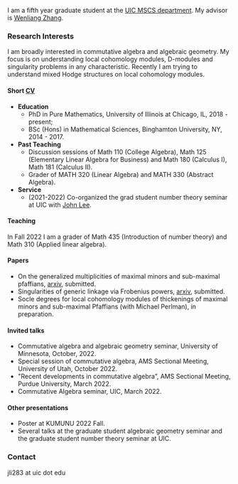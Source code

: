 I am a fifth year graduate student at the [UIC MSCS department](https://mscs.uic.edu/). My advisor is [Wenliang Zhang](https://wlzhang.people.uic.edu/).

### Research Interests
I am broadly interested in commutative algebra and algebraic geometry. My focus is on understanding local cohomology modules, D-modules and singularity problems in any characteristic. Recently I am trying to understand mixed Hodge structures on local cohomology modules.

#### Short [CV](cv.pdf)

  - **Education** 
    - PhD in Pure Mathematics, University of Illinois at Chicago, IL, 2018 - present;
    - BSc (Hons) in Mathematical Sciences, Binghamton University, NY, 2014 - 2017.
  - **Past Teaching**
    - Discussion sessions of Math 110 (College Algebra), Math 125 (Elementary Linear Algebra for Business) and Math 180 (Calculus I), Math 181 (Calculus II).
    - Grader of MATH 320 (Linear Algebra) and MATH 330 (Abstract Algebra).
  - **Service**
    - (2021-2022) Co-organized the grad student number theory seminar at UIC with [John Lee](https://mscs.uic.edu/profiles/slee649/).

#### Teaching
In Fall 2022 I am a grader of Math 435 (Introduction of number theory) and Math 310 (Applied linear algebra).

#### Papers

  - On the generalized multiplicities of maximal minors and sub-maximal pfaffians, [arxiv](https://arxiv.org/abs/2205.09657), submitted.
  - Singularities of generic linkage via Frobenius powers, [arxiv](https://arxiv.org/abs/2207.06380), submitted.
  - Socle degrees for local cohomology modules of thickenings of maximal minors and sub-maximal Pfaffians (with Michael Perlman), in preparation.

      
#### Invited talks
  - Commutative algebra and algebraic geometry seminar, University of Minnesota, October, 2022.
  - Special session of commutative algebra, AMS Sectional Meeting, University of Utah, October 2022.
  - "Recent developments in commutative algebra”, AMS Sectional Meeting, Purdue University, March 2022.
  - Commutative Algebra seminar, UIC, March 2022.

#### Other presentations
- Poster at KUMUNU 2022 Fall.
- Several talks at the graduate student algebraic geometry seminar and the graduate student number theory seminar at UIC.
  
  
### Contact
jli283 at uic dot edu
